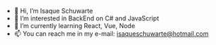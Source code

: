 - 👋 Hi, I’m Isaque Schuwarte
- 👀 I’m interested in BackEnd on C# and JavaScript
- 🌱 I’m currently learning React, Vue, Node
- 📫 You can reach me in my e-mail: isaqueschuwarte@hotmail.com

<!---
Isaque96 is a ✨ special ✨ repository because its where I put some of my projects when I begin to learn anything.
Now I'm looking for a start at the developer career, some oportunity for me to learn and collaborate with my teammates to make something bigger then us!
Working with a team will be awesome for me to grow faster and learn, also good to see a big project comming alive!
--->
